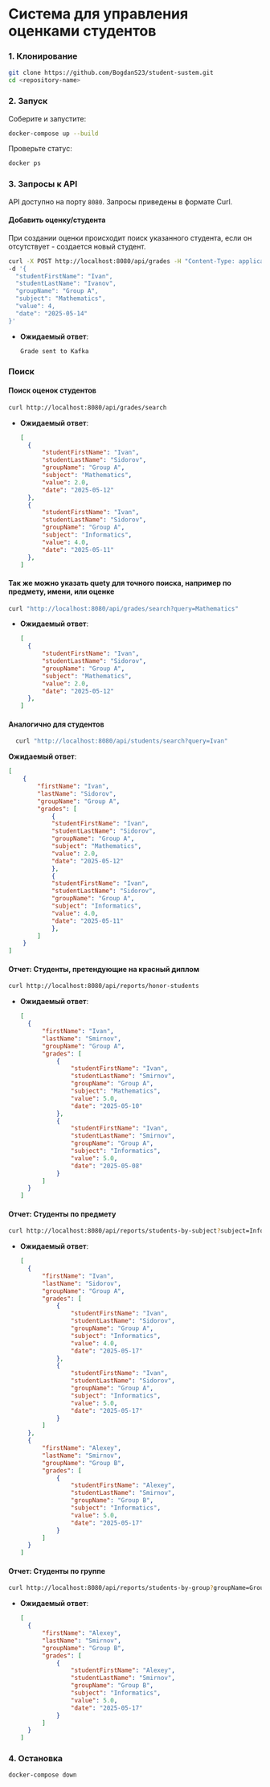 # Система для управления оценками студентов

### 1. Клонирование

```bash
git clone https://github.com/BogdanS23/student-sustem.git
cd <repository-name>
```

### 2. Запуск

Соберите и запустите:

```bash
docker-compose up --build
```

Проверьте статус:

```bash
docker ps
```

### 3. Запросы к API

API доступно на порту `8080`. Запросы приведены в формате Curl.

#### Добавить оценку/студента
  При создании оценки происходит поиск указанного студента, если он отсутствует - создается новый студент.

  ```bash
  curl -X POST http://localhost:8080/api/grades -H "Content-Type: application/json" \
  -d '{
    "studentFirstName": "Ivan",
    "studentLastName": "Ivanov",
    "groupName": "Group A",
    "subject": "Mathematics",
    "value": 4,
    "date": "2025-05-14"
  }' 
  ```
- **Ожидаемый ответ**:
  ```
  Grade sent to Kafka
  ```


### Поиск
 #### Поиск оценок студентов
  ```bash
  curl http://localhost:8080/api/grades/search
  ```

- **Ожидаемый ответ**:
  ```json
  [
    {
        "studentFirstName": "Ivan",
        "studentLastName": "Sidorov",
        "groupName": "Group A",
        "subject": "Mathematics",
        "value": 2.0,
        "date": "2025-05-12"
    },
    {
        "studentFirstName": "Ivan",
        "studentLastName": "Sidorov",
        "groupName": "Group A",
        "subject": "Informatics",
        "value": 4.0,
        "date": "2025-05-11"
    },
  ]
  ```

#### Так же можно указать quety для точного поиска, например по предмету, имени, или оценке
  ```bash
  curl "http://localhost:8080/api/grades/search?query=Mathematics"
  ```

- **Ожидаемый ответ**:
  ```json
  [
    {
        "studentFirstName": "Ivan",
        "studentLastName": "Sidorov",
        "groupName": "Group A",
        "subject": "Mathematics",
        "value": 2.0,
        "date": "2025-05-12"
    },
  ]
  ```
#### Аналогично для студентов 
```bash
  curl "http://localhost:8080/api/students/search?query=Ivan"
  ```
**Ожидаемый ответ**:
```json
[
    {
        "firstName": "Ivan",
        "lastName": "Sidorov",
        "groupName": "Group A",
        "grades": [
            {
            "studentFirstName": "Ivan",
            "studentLastName": "Sidorov",
            "groupName": "Group A",
            "subject": "Mathematics",
            "value": 2.0,
            "date": "2025-05-12"
            },
            {
            "studentFirstName": "Ivan",
            "studentLastName": "Sidorov",
            "groupName": "Group A",
            "subject": "Informatics",
            "value": 4.0,
            "date": "2025-05-11"
            },
        ]
    }
]
```


#### Отчет: Студенты, претендующие на красный диплом

  ```bash
  curl http://localhost:8080/api/reports/honor-students
  ```
  
- **Ожидаемый ответ**:
  ```json
  [
    {
        "firstName": "Ivan",
        "lastName": "Smirnov",
        "groupName": "Group A",
        "grades": [
            {
                "studentFirstName": "Ivan",
                "studentLastName": "Smirnov",
                "groupName": "Group A",
                "subject": "Mathematics",
                "value": 5.0,
                "date": "2025-05-10"
            },
            {
                "studentFirstName": "Ivan",
                "studentLastName": "Smirnov",
                "groupName": "Group A",
                "subject": "Informatics",
                "value": 5.0,
                "date": "2025-05-08"
            }
        ]
    }
  ]
  ```

#### Отчет: Студенты по предмету  


  ```bash
  curl http://localhost:8080/api/reports/students-by-subject?subject=Informatics
  ```

- **Ожидаемый ответ**:
  ```json
  [
    {
        "firstName": "Ivan",
        "lastName": "Sidorov",
        "groupName": "Group A",
        "grades": [
            {
                "studentFirstName": "Ivan",
                "studentLastName": "Sidorov",
                "groupName": "Group A",
                "subject": "Informatics",
                "value": 4.0,
                "date": "2025-05-17"
            },
            {
                "studentFirstName": "Ivan",
                "studentLastName": "Sidorov",
                "groupName": "Group A",
                "subject": "Informatics",
                "value": 5.0,
                "date": "2025-05-17"
            }
        ]
    },
    {
        "firstName": "Alexey",
        "lastName": "Smirnov",
        "groupName": "Group B",
        "grades": [
            {
                "studentFirstName": "Alexey",
                "studentLastName": "Smirnov",
                "groupName": "Group B",
                "subject": "Informatics",
                "value": 5.0,
                "date": "2025-05-17"
            }
        ]
    }
  ]
  ```

#### Отчет: Студенты по группе

  ```bash
  curl http://localhost:8080/api/reports/students-by-group?groupName=Group B
  ```
- **Ожидаемый ответ**:
  ```json
  [
    {
        "firstName": "Alexey",
        "lastName": "Smirnov",
        "groupName": "Group B",
        "grades": [
            {
                "studentFirstName": "Alexey",
                "studentLastName": "Smirnov",
                "groupName": "Group B",
                "subject": "Informatics",
                "value": 5.0,
                "date": "2025-05-17"
            }
        ]
    }
  ]
  ```

### 4. Остановка

```bash
docker-compose down
```

